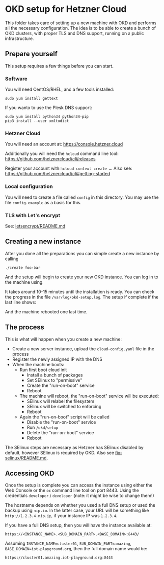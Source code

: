 # OKD setup for Hetzner Cloud

This folder takes care of setting up a new machine with OKD and performs all
the necessary configuration. The idea is to be able to create a bunch of
OKD clusters, with proper TLS and DNS support, running on a public infrastructure.

## Prepare yourself

This setup requires a few things before you can start.

### Software

You will need CentOS/RHEL, and a few tools installed:

    sudo yum install gettext

If you wanto to use the Plesk DNS support:

    sudo yum install python34 python34-pip
    pip3 install --user xmltodict

### Hetzner Cloud

You will need an account at: https://console.hetzner.cloud

Additionally you will need the `hcloud` command line tool: https://github.com/hetznercloud/cli/releases

Register your account with `hcloud context create …`. Also see: https://github.com/hetznercloud/cli#getting-started

### Local configuration

You will need to create a file called `config` in this directory. You may use
the file `config.example` as a basis for this.

### TLS with Let's encrypt

See: [letsencrypt/README.md](letsencrypt/README.md) 

## Creating a new instance

After you done all the preparations you can simple create a new instance by calling

    ./create foo-bar

And the setup will begin to create your new OKD instance. You can log in to the
machine using.

It takes around 10-15 minutes until the installation is ready. You can check
the progress in the file `/var/log/okd-setup.log`. The setup if complete if
the last line shows:

    

And the machine rebooted one last time.

## The process

This is what will happen when you create a new machine:

* Create a new server instance, upload the `cloud-config.yaml` file in the process
* Register the newly assigned IP with the DNS
* When the machine boots:
  * Run first boot cloud init
    * Install a bunch of packages
    * Set SElinux to "permissive"
    * Create the "run-on-boot" service
    * Reboot
  * The machine will reboot, the "run-on-boot" service will be executed:
    * SElinux will relabel the filesystem
    * SElinux will be switched to enforcing
    * Reboot
  * Again the "run-on-boot" script will be called
    * Disable the "run-on-boot" service
    * Run `/okd/setup`
    * Delete the "run-on-boot" service
    * Reboot

The SElinux steps are necessary as Hetzner has SElinux disabled by default,
however SElinux is required by OKD. Also see [fix-selinux/README.md](fix-selinux/README.md).

## Accessing OKD

Once the setup is complete you can access the instance using either the
Web Console or the `oc` command line tool on port 8443. Using the credentials
`developer` / `developer` (note: it might be wise to change them!)

The hostname depends on whether you used a full DNS setup or used the backup
using `nip.io`. In the latter case, your URL will be something like
`http://1.2.3.4.nip.ip`, if your instance IP was `1.2.3.4`.

If you have a full DNS setup, then you will have the instance available at:

    https://<INSTANCE_NAME>.<SUB_DOMAIN_PART>.<BASE_DOMAIN>:8443/

Assuming `INSTANCE_NAME=cluster01`, `SUB_DOMAIN_PART=amazing`,
`BASE_DOMAIN=iot-playground.org`, then the full domain name would be:

    https://cluster01.amazing.iot-playground.org:8443
